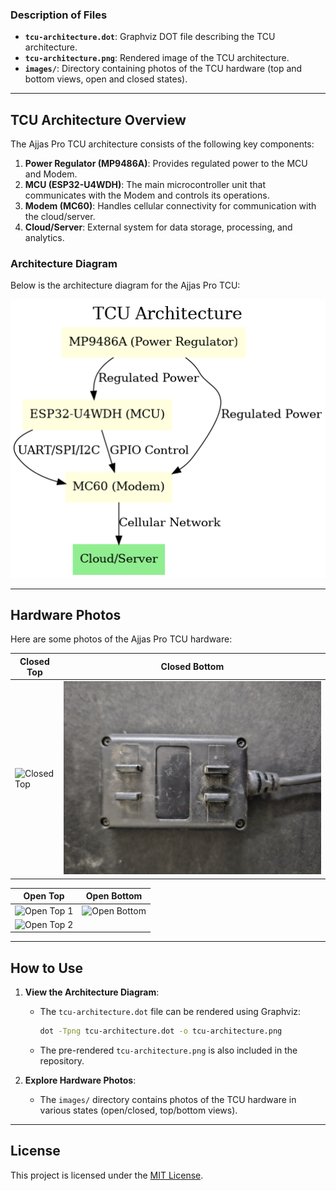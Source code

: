 
### Description of Files
- **`tcu-architecture.dot`**: Graphviz DOT file describing the TCU architecture.
- **`tcu-architecture.png`**: Rendered image of the TCU architecture.
- **`images/`**: Directory containing photos of the TCU hardware (top and bottom views, open and closed states).

---

## TCU Architecture Overview

The Ajjas Pro TCU architecture consists of the following key components:

1. **Power Regulator (MP9486A)**: Provides regulated power to the MCU and Modem.
2. **MCU (ESP32-U4WDH)**: The main microcontroller unit that communicates with the Modem and controls its operations.
3. **Modem (MC60)**: Handles cellular connectivity for communication with the cloud/server.
4. **Cloud/Server**: External system for data storage, processing, and analytics.

### Architecture Diagram

Below is the architecture diagram for the Ajjas Pro TCU:

![TCU Architecture](tcu-architecture.png)

---

## Hardware Photos

Here are some photos of the Ajjas Pro TCU hardware:

| **Closed Top** | **Closed Bottom** |
|----------------|-------------------|
| ![Closed Top](images/closed-top.jpg) | ![Closed Bottom](images/close-bottom.jpg) |

| **Open Top** | **Open Bottom** |
|--------------|-----------------|
| ![Open Top 1](images/open-top-1.jpg) | ![Open Bottom](images/open-bottom.jpg) |
| ![Open Top 2](images/open-top-2.jpg) | |

---

## How to Use

1. **View the Architecture Diagram**:
   - The `tcu-architecture.dot` file can be rendered using Graphviz:
     ```bash
     dot -Tpng tcu-architecture.dot -o tcu-architecture.png
     ```
   - The pre-rendered `tcu-architecture.png` is also included in the repository.

2. **Explore Hardware Photos**:
   - The `images/` directory contains photos of the TCU hardware in various states (open/closed, top/bottom views).

---

## License

This project is licensed under the [MIT License](LICENSE).